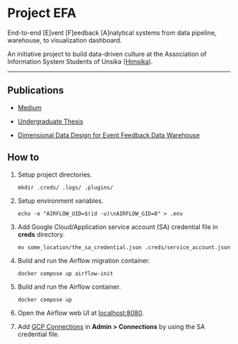 # Project EFA

End-to-end [E]vent [F]eedback [A]nalytical systems from data pipeline, warehouse, to visualization dashboard.

An initiative project to build data-driven culture at the Association of Information System Students of Unsika ([Himsika](https://himsika.unsika.ac.id)).

---

## Publications

- [Medium](https://medium.com/mlearning-ai/how-i-use-data-engineering-to-start-the-data-driven-culture-in-a-student-organization-part-1-d146221a76a2)

- [Undergraduate Thesis](https://drive.google.com/file/d/13GqtH5ehW1sCZHYeBDOJ5bevsavWej_2/view?usp=sharing)

- [Dimensional Data Design for Event Feedback Data Warehouse](https://doi.org/10.31326/jisa.v6i1.1648)

## How to

1. Setup project directories.
    ```
    mkdir .creds/ .logs/ .plugins/
    ```

1. Setup environment variables.

    ```
    echo -e "AIRFLOW_UID=$(id -u)\nAIRFLOW_GID=0" > .env
    ```

1. Add Google Cloud/Application service account (SA) credential file in **creds** directory.

    ```
    mv some_location/the_sa_credential.json .creds/service_account.json
    ```

1. Build and run the Airflow migration container.

    ```
    docker compose up airflow-init
    ```

1. Build and run the Airflow container.

    ```
    docker compose up
    ```

1. Open the Airflow web UI at [localhost:8080](http://localhost:8080).

1. Add [GCP Connections]((https://airflow.apache.org/docs/apache-airflow-providers-google/8.7.0/connections/gcp.html)) in **Admin > Connections** by using the SA credential file.
